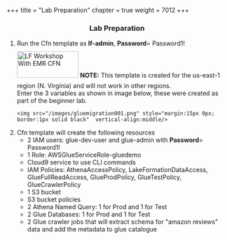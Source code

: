 +++
title = "Lab Preparation"
chapter = true
weight = 7012
+++
<center><h3>Lab Preparation</h3></center>

<div style="text-align: left">
   
  <ol>
<li>Run the Cfn template as <strong>lf-admin</strong>, <strong>Password</strong>= Password1!</li>
 <a href="https://console.aws.amazon.com/cloudformation/home?region=us-east-1#/stacks/new?stackName=Lake-Formation-With-EMR-Workshop&templateURL=https://aws-data-analytics-workshops.s3.amazonaws.com/lake-formation-workshop/cfn/lf-emr-workshop.template" target="_blank"><img src="/images/LaunchStack.svg" title="LF Workshop With EMR CFN" width="140" height="60" style="margin:10px 0px"/></a>
    <b>NOTE:</b> This template is created for the us-east-1 region (N. Virginia) and will not work in other regions.<br/>
    Enter the 3 variables as shown in image below, these were created as part of the beginner lab.

    <img src="/images/gluemigration001.png" style="margin:15px 0px; border:1px solid black"  vertical-align:middle/>
</ol>

<ol start="2">
<li>Cfn template will create the following resources
<ul>
<li>2 IAM users: glue-dev-user and glue-admin  with <strong>Password</strong>= Password1!</li>
<li>1 Role: AWSGlueServiceRole-gluedemo</li>
<li>Cloud9 service to use CLI commands</li>
<li>IAM Policies: AthenaAccessPolicy, LakeFormationDataAccess, GlueFullReadAccess, GlueProdPolicy, GlueTestPolicy, GlueCrawlerPolicy</li>
<li>1 S3 bucket</li>
<li>S3 bucket policies</li>
<li>2 Athena Named Query: 1 for Prod and 1 for Test</li>
<li>2 Glue Databases: 1 for Prod and 1 for Test</li>
<li>2 Glue crawler jobs that will extract schema for "amazon reviews" data and add the metadata to glue catalogue</li>
</ul>
</li>
</ol>

</div>
